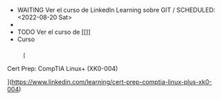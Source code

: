 - WAITING Ver el curso de LinkedIn Learning sobre GIT /
  SCHEDULED: <2022-08-20 Sat>
-
- TODO Ver el curso de [[]]
- Curso
### 
    
  

         [

  
        
Cert Prep: CompTIA Linux+ (XK0-004)

      

](https://www.linkedin.com/learning/cert-prep-comptia-linux-plus-xk0-004)